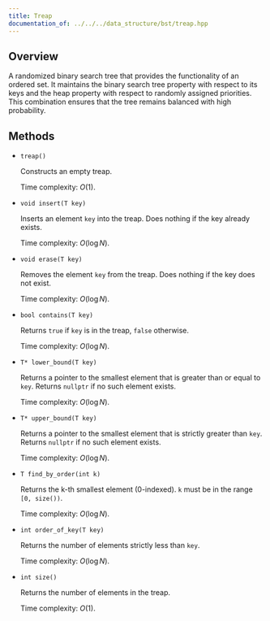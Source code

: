 ```yaml
---
title: Treap
documentation_of: ../../../data_structure/bst/treap.hpp
---
```


## Overview

A randomized binary search tree that provides the functionality of an ordered set. It maintains the binary search tree property with respect to its keys and the heap property with respect to randomly assigned priorities. This combination ensures that the tree remains balanced with high probability.

## Methods

* `treap()`

  Constructs an empty treap.

  Time complexity: $O(1)$.

* `void insert(T key)`

  Inserts an element `key` into the treap. Does nothing if the key already exists.
  
  Time complexity: $O(\log N)$.

* `void erase(T key)`

  Removes the element `key` from the treap. Does nothing if the key does not exist.
  
  Time complexity: $O(\log N)$.

* `bool contains(T key)`

  Returns `true` if `key` is in the treap, `false` otherwise.
  
  Time complexity: $O(\log N)$.

* `T* lower_bound(T key)`

  Returns a pointer to the smallest element that is greater than or equal to `key`. Returns `nullptr` if no such element exists.
  
  Time complexity: $O(\log N)$.

* `T* upper_bound(T key)`

  Returns a pointer to the smallest element that is strictly greater than `key`. Returns `nullptr` if no such element exists.
  
  Time complexity: $O(\log N)$.

* `T find_by_order(int k)`

  Returns the k-th smallest element (0-indexed). `k` must be in the range `[0, size())`.
  
  Time complexity: $O(\log N)$.

* `int order_of_key(T key)`

  Returns the number of elements strictly less than `key`.
  
  Time complexity: $O(\log N)$.

* `int size()`

  Returns the number of elements in the treap.
  
  Time complexity: $O(1)$.
